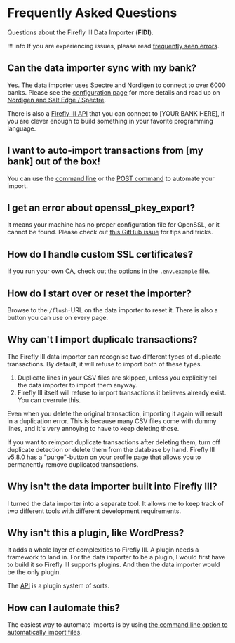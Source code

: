 # Frequently Asked Questions

Questions about the Firefly III Data Importer (**FIDI**).

!!! info
    If you are experiencing issues, please read [frequently seen errors](../errors/freq_errors.md).

## Can the data importer sync with my bank?

Yes. The data importer uses Spectre and Nordigen to connect to over 6000 banks. Please see the [configuration page](../install/configure.md) for more details and read up on [Nordigen and Salt Edge / Spectre](../install/nordigen-spectre.md).

There is also a [Firefly III API](../../firefly-iii/api.md) that you can connect to \[YOUR BANK HERE\], if you are clever enough to build something in your favorite programming language.

## I want to auto-import transactions from \[my bank\] out of the box!

You can use the [command line](../usage/command_line.md) or the [POST command](../usage/post.md) to automate your import. 

## I get an error about openssl\_pkey\_export?

It means your machine has no proper configuration file for OpenSSL, or it cannot be found. Please check out [this GitHub issue](https://github.com/firefly-iii/firefly-iii/issues/1384) for tips and tricks.

## How do I handle custom SSL certificates?

If you run your own CA, check out [the options](https://github.com/firefly-iii/data-importer/blob/main/.env.example#L51) in the `.env.example` file.

## How do I start over or reset the importer?

Browse to the `/flush`-URL on the data importer to reset it. There is also a button you can use on every page.

## Why can't I import duplicate transactions?

The Firefly III data importer can recognise two different types of duplicate transactions. By default, it will refuse to import both of these types.

1. Duplicate lines in your CSV files are skipped, unless you explicitly tell the data importer to import them anyway.
2. Firefly III itself will refuse to import transactions it believes already exist. You can overrule this.

Even when you delete the original transaction, importing it again will result in a duplication error. This is because many CSV files come with dummy lines, and it's very annoying to have to keep deleting those.

If you want to reimport duplicate transactions after deleting them, turn off duplicate detection or delete them from the database by hand. Firefly III v5.8.0 has a "purge"-button on your profile page that allows you to permanently remove duplicated transactions.

## Why isn't the data importer built into Firefly III?

I turned the data importer into a separate tool. It allows me to keep track of two different tools with different development requirements.

## Why isn't this a plugin, like WordPress?

It adds a whole layer of complexities to Firefly III. A plugin needs a framework to land in. For the data importer to be a plugin, I would first have to build it so Firefly III supports plugins. And then the data importer would be the only plugin.

The [API](../../firefly-iii/api.md) is a plugin system of sorts.

## How can I automate this?

The easiest way to automate imports is by using [the command line option to automatically import files](../usage/command_line.md).

